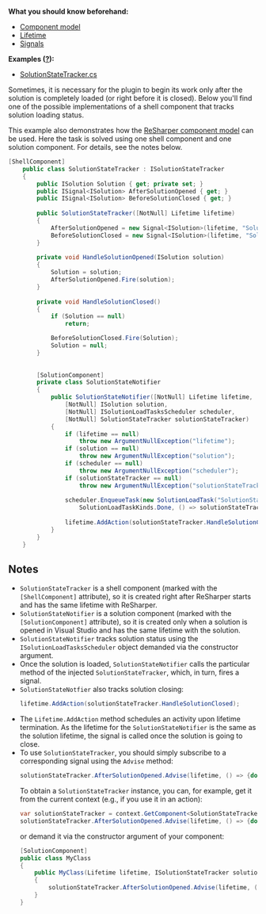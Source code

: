 [//]: # (title: Track Solution Loading Status)

**What you should know beforehand:**
* [Component model](ObtainComponentsInRuntime.md)
* [Lifetime](WorkWithLifetime.md)
* [Signals](WorkWithSignals.md)

**Examples ([?](HowTo_HowTo.md#sample-solution)):**
* [SolutionStateTracker.cs](https://github.com/JetBrains/sample-resharper-plugin/blob/master/SampleReSharperPlugin/src/SolutionStateTracker/SolutionStateTracker.cs)

Sometimes, it is necessary for the plugin to begin its work only after the solution is completely loaded (or right before it is closed). Below you'll find one of the possible implementations of a shell component that tracks solution loading status.
 
This example also demonstrates how the [ReSharper component model](ObtainComponentsInRuntime.md) can be used. Here the task is solved using one shell component and one solution component. For details, see the notes below.

```csharp
[ShellComponent]
    public class SolutionStateTracker : ISolutionStateTracker
    {
        public ISolution Solution { get; private set; }        
        public ISignal<ISolution> AfterSolutionOpened { get; }
        public ISignal<ISolution> BeforeSolutionClosed { get; }
 
        public SolutionStateTracker([NotNull] Lifetime lifetime)
        {            
            AfterSolutionOpened = new Signal<ISolution>(lifetime, "SolutionStateTracker.AfterSolutionOpened");
            BeforeSolutionClosed = new Signal<ISolution>(lifetime, "SolutionStateTracker.BeforeSolutionClosed");            
        }
 
        private void HandleSolutionOpened(ISolution solution)
        {
            Solution = solution;
            AfterSolutionOpened.Fire(solution);
        }        
 
        private void HandleSolutionClosed()
        {
            if (Solution == null)                
                return;

            BeforeSolutionClosed.Fire(Solution);
            Solution = null;
        }       
 
 
        [SolutionComponent]
        private class SolutionStateNotifier
        {
            public SolutionStateNotifier([NotNull] Lifetime lifetime,
                [NotNull] ISolution solution,
                [NotNull] ISolutionLoadTasksScheduler scheduler,
                [NotNull] SolutionStateTracker solutionStateTracker)
            {
                if (lifetime == null)
                    throw new ArgumentNullException("lifetime");
                if (solution == null)
                    throw new ArgumentNullException("solution");                
                if (scheduler == null)
                    throw new ArgumentNullException("scheduler");
                if (solutionStateTracker == null)
                    throw new ArgumentNullException("solutionStateTracker");                
 
                scheduler.EnqueueTask(new SolutionLoadTask("SolutionStateTracker",
                    SolutionLoadTaskKinds.Done, () => solutionStateTracker.HandleSolutionOpened(solution)));                
 
                lifetime.AddAction(solutionStateTracker.HandleSolutionClosed);
            }
        }
    }
```

## Notes

* `SolutionStateTracker` is a shell component (marked with the `[ShellComponent]` attribute), so it is created right after ReSharper starts and has the same lifetime with ReSharper.
* `SolutionStateNotifier` is a solution component (marked with the `[SolutionComponent]` attribute), so it is created only when a solution is opened in Visual Studio and has the same lifetime with the solution. 
* `SolutionStateNotifier` tracks solution status using the `ISolutionLoadTasksScheduler` object demanded via the constructor argument.
* Once the solution is loaded, `SolutionStateNotifier` calls the particular method of the injected `SolutionStateTracker`, which, in turn, fires a signal.
* `SolutionStateNotfier` also tracks solution closing:
    ```csharp
    lifetime.AddAction(solutionStateTracker.HandleSolutionClosed);
    ```
* The `Lifetime.AddAction` method schedules an activity upon lifetime termination. As the lifetime for the `SolutionStateNotifier` is the same as the solution lifetime, the signal is called once the solution is going to close.
* To use `SolutionStateTracker`, you should simply subscribe to a corresponding signal using the `Advise` method:
    ```csharp
    solutionStateTracker.AfterSolutionOpened.Advise(lifetime, () => {do somehting...});
    ```
    To obtain a `SolutionStateTracker` instance, you can, for example, get it from the current context (e.g., if you use it in an action):
    ```csharp
    var solutionStateTracker = context.GetComponent<SolutionStateTracker>();
	solutionStateTracker.AfterSolutionOpened.Advise(lifetime, () => {do somehting...});
	```
	or demand it via the constructor argument of your component:
    ```csharp
    [SolutionComponent]
    public class MyClass
    {
        public MyClass(Lifetime lifetime, ISolutionStateTracker solutionStateTracker)
        {
            solutionStateTracker.AfterSolutionOpened.Advise(lifetime, () => {do somehting...});
        }
    }
    ```